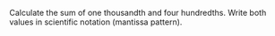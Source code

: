 Calculate the sum of one thousandth and four hundredths. Write both values in scientific notation (mantissa pattern).